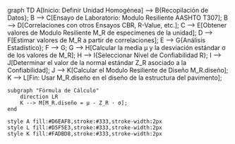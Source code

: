 graph TD
    A[Inicio: Definir Unidad Homogénea] --> B{Recopilación de Datos};
    B --> C[Ensayo de Laboratorio: Modulo Resiliente AASHTO T307];
    B --> D[Correlaciones con otros Ensayos CBR, R-Value, etc.];
    C --> E[Obtener valores de Modulo Resiliente M_R de especímenes de la unidad];
    D --> F[Estimar valores de M_R a partir de correlaciones];
    E --> G{Análisis Estadístico};
    F --> G;
    G --> H[Calcular la media μ y la desviación estándar σ de los valores de M_R];
    H --> I{Seleccionar Nivel de Confiabilidad R};
    I --> J[Determinar el valor de la normal estándar Z_R asociado a la Confiabilidad];
    J --> K[Calcular el Modulo Resiliente de Diseño M_R.diseño];
    K --> L[Fin: Usar M_R.diseño en el diseño de la estructura del pavimento];

    subgraph "Fórmula de Cálculo"
        direction LR
        K --> M[M_R.diseño = μ - Z_R · σ];
    end

    style A fill:#D6EAF8,stroke:#333,stroke-width:2px
    style L fill:#D5F5E3,stroke:#333,stroke-width:2px
    style K fill:#FADBD8,stroke:#333,stroke-width:2px
